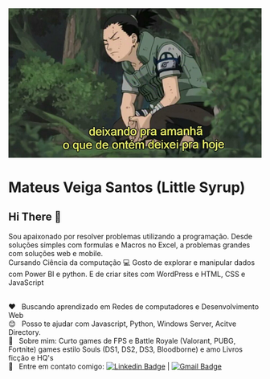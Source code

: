 <img width="auto" src="https://github.com/MateusVeiga/MateusVeiga/blob/master/shikamaru.png">


# Mateus Veiga Santos (Little Syrup)

## Hi There 👋
Sou apaixonado por resolver problemas utilizando a programação. Desde soluções simples com formulas e Macros no Excel, a problemas grandes com soluções web e mobile.
<br/>Cursando Ciência da computação :computer: Gosto de explorar e manipular dados com Power BI e python. E de criar sites com WordPress e HTML, CSS e JavaScript

 <br/> :heart: &nbsp; Buscando aprendizado em Redes de computadores e Desenvolvimento Web
 <br/> :blush: &nbsp; Posso te ajudar com Javascript, Python, Windows Server, Acitve Directory.
 <br/> 💬  &nbsp; Sobre mim:    Curto games de FPS e Battle Royale (Valorant, PUBG, Fortnite) games estilo Souls (DS1, DS2, DS3, Bloodborne) e amo Livros ficção e HQ's
 <br/> :email: &nbsp; Entre em contato comigo: [![Linkedin Badge](https://img.shields.io/badge/-MateusVeigaSantos-blue?style=flat-square&logo=Linkedin&logoColor=white&link=https://www.linkedin.com/in/mateus-veiga-santos-53298515b/)](https://www.linkedin.com/in/mateus-veiga-santos-53298515b/) 
| 
[![Gmail Badge](https://img.shields.io/badge/-goku.veigas@gmail.com-c14438?style=flat-square&logo=Gmail&logoColor=white&link=mailto:goku.veigas@gmail.com)](mailto:goku.veigas@gmail.com)
